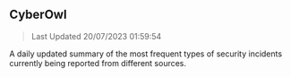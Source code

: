## CyberOwl 
> Last Updated 20/07/2023 01:59:54 


A daily updated summary of the most frequent types of security incidents currently being reported from different sources.

